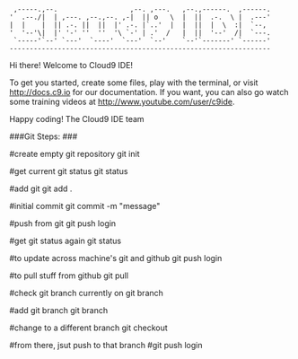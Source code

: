 
     ,-----.,--.                  ,--. ,---.   ,--.,------.  ,------.
    '  .--./|  | ,---. ,--.,--. ,-|  || o   \  |  ||  .-.  \ |  .---'
    |  |    |  || .-. ||  ||  |' .-. |`..'  |  |  ||  |  \  :|  `--, 
    '  '--'\|  |' '-' ''  ''  '\ `-' | .'  /   |  ||  '--'  /|  `---.
     `-----'`--' `---'  `----'  `---'  `--'    `--'`-------' `------'
    ----------------------------------------------------------------- 


Hi there! Welcome to Cloud9 IDE!

To get you started, create some files, play with the terminal,
or visit http://docs.c9.io for our documentation.
If you want, you can also go watch some training videos at
http://www.youtube.com/user/c9ide.

Happy coding!
The Cloud9 IDE team



###Git Steps: ###

#create empty git repository
git init 

#get current git status
git status

#add git
git add .

#initial commit
git commit -m "message"

#push from git
git push <url>
login

#get git status again
git status

#to update across machine's git and github
git push <url>
login

#to pull stuff from github
git pull <url>

#check git branch currently on
git branch

#add git branch
git branch <branch name>

#change to a different branch
git checkout <branch name>

#from there, jsut push to that branch
#git push <url>
login
